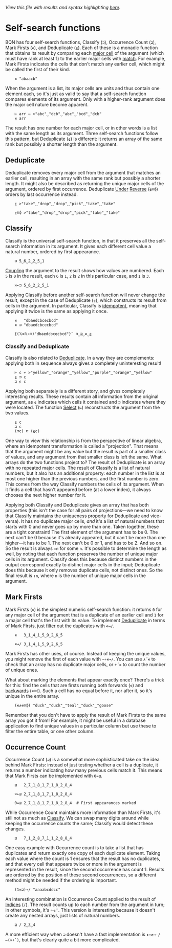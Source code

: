 *View this file with results and syntax highlighting [here](https://mlochbaum.github.io/BQN/doc/selfcmp.html).*

# Self-search functions

<!--GEN
d ← 48‿22

rc ← At "class=code|stroke-width=1.5|rx=12"
Ge ← "g"⊸At⊸Enc
g  ← "font-family=BQN,monospace|font-size=18px|text-anchor=middle"
hg ← "class=purple|stroke-width=0|opacity=0.5"
cg ← "font-size=24px"
lg ← "stroke-width=0.5|stroke=currentColor|fill=none"

xl ← ≠ xc ← ⊐ xt ← '''(Highlight∾∾⊣)¨"mississippi"
xn ← ≠ xu ← xt /˜ xf ← 0= xo ← ⊒ xt

Text ← ("text" Attr "dy"‿"0.32em"∾(Pos d⊸×))⊸Enc
Path ← "path" Elt "d"⋈·∾⊣∾¨·FmtNums(d⊏˜∊⟜" Vv")⊸×
Rp ← Pos⊸∾⟜("width"‿"height"≍˘FmtNum)○(d⊸×)

tx ← ↕xl ⋄ y ← » yd ← +`0.6+1.2‿1‿xn‿1.8‿1.8
dim ← ⟨1.5+xl,¯1⊑yd⟩ ⋄ sh ← ¯1.6‿¯1.1
tp ← (⥊tx≍¨⎉1((¯1↓y)+0‿0‿1‿0×⌜xc))∾(↕≠xu)≍¨¯1⊑y
hp ← 0.2‿¯0.7(+⟜(1‿0×sh)≍¯2⊸×⊸+)1‿0×dim
Pp ← "M VL M H" Path {⟨𝕩,⊑y,0.3+3⊑y,𝕨,0.5-˜4⊑y,𝕩,𝕨+2⊑y,xl-0.6⟩}

defs ← "defs" Enc ("mask"At"id=m") Enc ⟨
  "rect" Elt "fill"‿"white" ∾ sh Rp dim
  "fill=black" Ge ("rect" Elt (- Rp 2×⊢)⟜(7‿10÷d))¨ 0‿0.1⊸+¨⌾(xl⊸↑)tp
⟩

((∾˜d)×((-∾+˜)0.8‿0.4)+sh∾dim) SVG defs ∾ g Ge ⟨
  "rect" Elt rc ∾ sh Rp dim
  hg Ge ("rect" Elt ·Rp˝ {𝕩⊸+⌾(1⊑⊏)hp})¨ 1‿3⊏y
  (lg∾"|mask=url(#m)") Ge (↕≠xu) Pp¨ xf / tx
  tp Text¨ xu ∾˜ ⥊ xt ∾ Highlight∘•Repr¨ >xc‿xo‿xf
  cg Ge (¯0.05+¯1≍¨(2÷˜xn-1)⊸+⌾(2⊸⊑)y) Text⟜Highlight¨ "𝕩"<⊸∾⥊¨"⊐⊒∊⍷"
⟩
-->

BQN has four self-search functions, Classify (`⊐`), Occurrence Count (`⊒`), Mark Firsts (`∊`), and Deduplicate (`⍷`). Each of these is a monadic function that obtains its result by comparing each [major cell](array.md#cells) of the argument (which must have rank at least 1) to the earlier major cells with [match](match.md). For example, Mark Firsts indicates the cells that don't match any earlier cell, which might be called the first of their kind.

        ∊ "abaacb"

When the argument is a list, its major cells are units and thus contain one element each, so it's just as valid to say that a self-search function compares elements of its argument. Only with a higher-rank argument does the major cell nature become apparent.

        ⊢ arr ← >"abc"‿"dcb"‿"abc"‿"bcd"‿"dcb"
        ∊ arr

The result has one number for each major cell, or in other words is a list with the same length as its argument. Three self-search functions follow this pattern, but Deduplicate (`⍷`) is different: it returns an array of the same rank but possibly a shorter length than the argument.

## Deduplicate

Deduplicate removes every major cell from the argument that matches an earlier cell, resulting in an array with the same rank but possibly a shorter length. It might also be described as returning the unique major cells of the argument, ordered by first occurrence. Deduplicate [Under](under.md) [Reverse](reverse.md) (`⍷⌾⌽`) orders by last occurrence instead.

        ⍷ >"take"‿"drop"‿"drop"‿"pick"‿"take"‿"take"

        ⍷⌾⌽ >"take"‿"drop"‿"drop"‿"pick"‿"take"‿"take"

## Classify

Classify is the universal self-search function, in that it preserves all the self-search information in its argument. It gives each different cell value a natural number, ordered by first appearance.

        ⊐ 5‿6‿2‿2‿5‿1

[Coupling](couple.md) the argument to the result shows how values are numbered. Each `5` is `0` in the result, each `6` is `1`, `2` is `2` in this particular case, and `1` is `3`.

        ≍⟜⊐ 5‿6‿2‿2‿5‿1

Applying Classify before another self-search function will never change the result, except in the case of Deduplicate (`⍷`), which constructs its result from cells in the argument. In particular, Classify is [idempotent](https://en.wikipedia.org/wiki/Idempotent), meaning that applying it twice is the same as applying it once.

        ∊   "dbaedcbcecbcd"
        ∊ ⊐ "dbaedcbcecbcd"

        {(𝕏≡𝕏∘⊐)"dbaedcbcecbcd"}¨ ⊐‿⊒‿∊‿⍷

### Classify and Deduplicate

Classify is also related to [Deduplicate](#deduplicate). In a way they are complements: applying both in sequence always gives a completely uninteresting result!

        ⊢ c ← >"yellow"‿"orange"‿"yellow"‿"purple"‿"orange"‿"yellow"
        ⍷ ⊐ c
        ⊐ ⍷ c

Applying both separately is a different story, and gives completely interesting results. These results contain all information from the original argument, as `⍷` indicates which cells it contained and `⊐` indicates where they were located. The function [Select](select.md) (`⊏`) reconstructs the argument from the two values.

        ⍷ c
        ⊐ c
        (⊐c) ⊏ (⍷c)

One way to view this relationship is from the perspective of linear algebra, where an idempotent transformation is called a "projection". That means that the argument might be any value but the result is part of a smaller class of values, and any argument from that smaller class is left the same. What arrays do the two functions project to? The result of Deduplicate is an array with no repeated major cells. The result of Classify is a list of natural numbers, but it also has an additional property: each number in the list is at most one higher than the previous numbers, and the first number is zero. This comes from the way Classify numbers the cells of its argument. When it finds a cell that hasn't appeared before (at a lower index), it always chooses the next higher number for it.

Applying both Classify and Deduplicate gives an array that has both properties (this isn't the case for all pairs of projections—we need to know that Classify maintains the uniqueness property for Deduplicate and vice-versa). It has no duplicate major cells, *and* it's a list of natural numbers that starts with 0 and never goes up by more than one. Taken together, these are a tight constraint! The first element of the argument has to be 0. The next can't be 0 because it's already appeared, but it can't be more than one higher—it has to be 1. The next can't be 0 or 1, and has to be 2. And so on. So the result is always `↕n` for some `n`. It's possible to determine the length as well, by noting that each function preserves the number of unique major cells in its argument. Classify does this because distinct numbers in the output correspond exactly to distinct major cells in the input; Deduplicate does this because it only removes duplicate cells, not distinct ones. So the final result is `↕n`, where `n` is the number of unique major cells in the argument.

## Mark Firsts

Mark Firsts (`∊`) is the simplest numeric self-search function: it returns `0` for any major cell of the argument that is a duplicate of an earlier cell and `1` for a major cell that's the first with its value. To implement [Deduplicate](#deduplicate) in terms of Mark Firsts, just [filter](replicate.md) out the duplicates with `∊⊸/`.

        ∊   3‿1‿4‿1‿5‿9‿2‿6‿5

        ∊⊸/ 3‿1‿4‿1‿5‿9‿2‿6‿5

Mark Firsts has other uses, of course. Instead of keeping the unique values, you might remove the first of each value with `¬∘∊⊸/`. You can use `∧´∊` to check that an array has no duplicate major cells, or `+´∊` to count the number of unique ones.

What about marking the elements that appear exactly once? There's a trick for this: find the cells that are firsts running both forwards (`∊`) and [backwards](reverse.md) (`∊⌾⌽`). Such a cell has no equal before it, nor after it, so it's unique in the entire array.

        (∊∧∊⌾⌽) "duck"‿"duck"‿"teal"‿"duck"‿"goose"

Remember that you don't have to apply the result of Mark Firsts to the same array you got it from! For example, it might be useful in a database application to find unique values in a particular column but use these to filter the entire table, or one other column.

## Occurrence Count

Occurrence Count (`⊒`) is a somewhat more sophisticated take on the idea behind Mark Firsts: instead of just testing whether a cell is a duplicate, it returns a number indicating how many previous cells match it. This means that Mark Firsts can be implemented with `0=⊒`.

        ⊒   2‿7‿1‿8‿1‿7‿1‿8‿2‿8‿4

        ≍⟜⊒ 2‿7‿1‿8‿1‿7‿1‿8‿2‿8‿4

        0=⊒ 2‿7‿1‿8‿1‿7‿1‿8‿2‿8‿4  # First appearances marked

While Occurrence Count maintains more information than Mark Firsts, it's still not as much as [Classify](#classify). We can swap many digits around while keeping the occurrence counts the same; Classify would detect these changes.

        ⊒   7‿1‿2‿8‿7‿1‿1‿2‿8‿8‿4

One easy example with Occurrence count is to take a list that has duplicates and return exactly one copy of each duplicate element. Taking each value where the count is 1 ensures that the result has no duplicates, and that every cell that appears twice or more in the argument is represented in the result, since the second occurrence has count 1. Results are ordered by the position of these second occurrences, so a different method might be needed if the ordering is important.

        (1=⊒)⊸/ "aaaabcddcc"

An interesting combination is Occurrence Count applied to the result of [Indices](replicate.md#indices) (`/`). The result counts up to each number from the argument in turn; in other symbols, it's `∾↕¨`. This version is interesting because it doesn't create any nested arrays, just lists of natural numbers.

        ⊒ / 2‿3‿4

A more efficient way when `⊒` doesn't have a fast implementation is ``↕∘≠⊸-/⟜(»+`)``, but that's clearly quite a bit more complicated.
